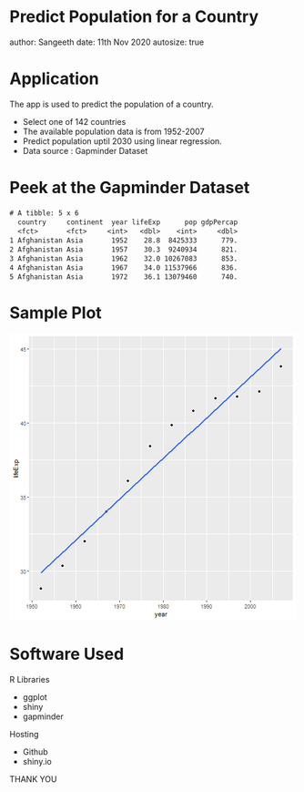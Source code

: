 Predict Population for a Country
========================================================
author: Sangeeth
date: 11th Nov 2020
autosize: true

Application
========================================================

The app is used to predict the population of a country.

- Select one of 142 countries
- The available population data is from 1952-2007
- Predict population uptil 2030 using linear regression.
- Data source : Gapminder Dataset

Peek at the Gapminder Dataset
========================================================


```
# A tibble: 5 x 6
  country     continent  year lifeExp      pop gdpPercap
  <fct>       <fct>     <int>   <dbl>    <int>     <dbl>
1 Afghanistan Asia       1952    28.8  8425333      779.
2 Afghanistan Asia       1957    30.3  9240934      821.
3 Afghanistan Asia       1962    32.0 10267083      853.
4 Afghanistan Asia       1967    34.0 11537966      836.
5 Afghanistan Asia       1972    36.1 13079460      740.
```

Sample Plot
========================================================

![plot of chunk unnamed-chunk-2](reproPitch-figure/unnamed-chunk-2-1.png)

Software Used
========================================================

R Libraries
- ggplot
- shiny
- gapminder

Hosting
- Github
- shiny.io

THANK YOU
